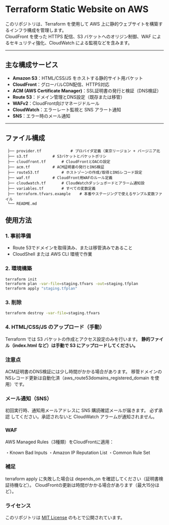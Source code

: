 # Terraform Static Website on AWS

このリポジトリは、Terraform を使用して AWS 上に静的ウェブサイトを構築するインフラ構成を管理します。  
CloudFront を使った HTTPS 配信、S3 バケットへのオリジン制御、WAF によるセキュリティ強化、CloudWatch による監視などを含みます。

---

##  主な構成サービス

- **Amazon S3**：HTML/CSS/JS をホストする静的サイト用バケット
- **CloudFront**：グローバルCDN配信、HTTPS対応
- **ACM (AWS Certificate Manager)**：SSL証明書の発行と検証（DNS検証）
- **Route 53**：ドメイン管理とDNS設定（既存または移管）
- **WAFv2**：CloudFront向けマネージドルール
- **CloudWatch**：エラーレート監視と SNS アラート通知
- **SNS**：エラー時のメール通知

---

##  ファイル構成

```text
 ├── provider.tf        	 # プロバイダ定義（東京リージョン + バージニア北
 ├── s3.tf			 # S3バケットとバケットポリシ
 ├── cloudfront.tf		 # CloudFrontとOACの設定
 ├── acm.tf			 # ACM証明書の発行とDNS検証
 ├── route53.tf			 # ホストゾーンの作成/取得とDNSレコード設定
 ├── waf.tf			 # CloudFront用WAFのルール定義
 ├── cloudwatch.tf		 # CloudWatchダッシュボードとアラーム通知設
 ├── variables.tf		 # すべての変数定義
 ├── terraform.tfvars.example	 # 本番やステージングで使えるサンプル変数ファイル
 └── README.md 
```

##  使用方法


### 1. 事前準備

- Route 53でドメインを取得済み、または移管済みであること
- CloudShell または AWS CLI 環境で作業


### 2. 環境構築

```bash
terraform init
terraform plan -var-file=staging.tfvars -out=staging.tfplan
terraform apply "staging.tfplan"
```

### 3. 削除

```bash
terraform destroy -var-file=staging.tfvars
```

### 4. HTML/CSS/JS のアップロード（手動）

Terraform では S3 バケットの作成とアクセス設定のみを行います。
**静的ファイル（index.html など）は手動で S3 にアップロードしてください。**


###  注意点

ACM証明書のDNS検証には少し時間がかかる場合があります。
移管ドメインのNSレコード更新は自動化済（aws_route53domains_registered_domain を使用）です。


###  メール通知（SNS）

初回実行時、通知用メールアドレスに SNS 購読確認メールが届きます。
必ず承認 してください。承認されないと CloudWatch アラームが通知されません。


###  WAF

AWS Managed Rules（3種類）をCloudFrontに適用：

・Known Bad Inputs
・Amazon IP Reputation List
・Common Rule Set


###  補足

terraform apply に失敗した場合は depends_on を確認してください（証明書検証待機など）。
CloudFrontの更新は時間がかかる場合があります（最大15分ほど）。


###  ライセンス

このリポジトリは [MIT License](https://opensource.org/licenses/MIT) のもとで公開されています。

